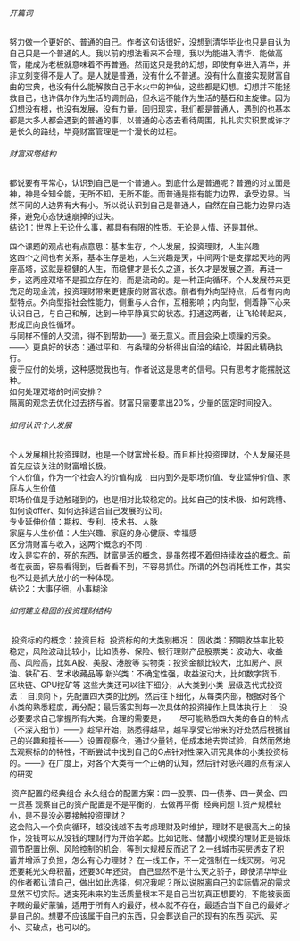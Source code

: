 ###### 开篇词

​		努力做一个更好的、普通的自己。作者这句话很好，没想到清华毕业也只是自认为自己只是一个普通的人。我以前的想法看来不合理，我以为能进入清华、能做高管，能成为老板就意味着不再普通。然而这只是我的幻想，即使有幸进入清华，并非立刻变得不是人了。是人就是普通，没有什么不普通。没有什么直接实现财富自由的宝典，也没有什么能解救自己于水火中的神仙，这些都是幻想。幻想并不能拯救自己，也许偶尔作为生活的调剂品，但永远不能作为生活的基石和主旋律。因为幻想没有根，也没有发展，没有力量。回归现实，我们都是普通人，遇到的也基本都是大多人都会遇到的普通的事，以普通的心态去看待周围，扎扎实实积累或许才是长久的路线，毕竟财富管理是一个漫长的过程。

###### 财富双塔结构

​		都说要有平常心，认识到自己是一个普通人。到底什么是普通呢？普通的对立面是神，神是全知全能，无所不知，无所不能。而普通是指有能力边界，承受边界。当然不同的人边界有大有小。所以说认识到自己是普通人，自然在自己能力边界内选择，避免心态快速崩掉的过失。</br>
​		结论1：世界上无论什么事，都具有有限的性质。无论是人情、还是其他。

​		四个课题的观点也有点意思：基本生存，个人发展，投资理财，人生兴趣</br>
​		这四个之间也有关系，基本生存是地，人生兴趣是天，中间两个是支撑起天地的两座高塔，这就是稳健的人生，而稳健才是长久之道，长久才是发展之道。再进一步，这两座双塔不是孤立存在的，而是流动的。是一种正向循环。个人发展带来更充足的现金流，投资理财带来更健康的财富状态。前者有外向型特点，后者有内向型特点。外向型指社会性能力，侧重与人合作，互相影响；内向型，侧着静下心来认识自己，与自己和解，达到一种平静真实的状态。打通这两者，让飞轮转起来，形成正向良性循环。</br>
​		与同样不懂的人交流，得不到帮助——》毫无意义。而且会染上烦躁的污染。——〉更良好的状态：通过平和、有条理的分析得出自洽的结论，并因此精确执行。</br>
​		疲于应付的处境，这种感觉我也有。作者说这是思考的信号。只有思考才能摆脱这种。</br>
​		如何处理双塔的时间安排？</br>
​				隔离的观念去优化过去挤与省。财富只需要拿出20%，少量的固定时间投入。</br>

###### 如何认识个人发展

​		个人发展相比投资理财，也是一个财富增长极。而且相比投资理财，个人发展还是首先应该关注的财富增长极。</br>
​		个人价值，作为一个社会人的价值构成：由内到外是职场价值、专业延伸价值、家庭与人生价值</br>
​				职场价值是手边触碰到的，也是相对比较稳定的。比如自己的技术极、如何跳槽、如何谈offer、如何选择适合自己发展的公司。</br>
​				专业延伸价值：期权、专利、技术书、人脉</br>
​				家庭与人生价值：人生兴趣、家庭的身心健康、幸福感</br>
​		区分清财富与收入，这两个概念的不同：</br>
​				收入是实在的，死的东西，财富是活的概念，是虽然摸不着但持续收益的概念。前者在表面，容易看得到，后者看不到，不容易抓住。所谓的外包消耗性工作，其实也不过是抓大放小的一种体现。</br>
​				结论2：大事仔细，小事糊涂</br>

###### 如何建立稳固的投资理财结构

​		投资标的的概念：投资目标
​		投资标的的大类别概况：
​				固收类：预期收益率比较稳定，风险波动比较小，比如债券、保险、银行理财产品
​				股票类：波动大、收益高、风险高，比如A股、美股、港股等
​				实物类：投资金额比较大，比如房产、原油、铁矿石、艺术收藏品等
​				新兴类：不确定性强，收益波动大，比如数字货币，区块链、GPU挖矿等
​		这些大类还可以往下细分，从大类到小类
​		层级迭代式投资法：
​				自顶向下，先配置四大类的比例，然后往下细化，从每类内部，根据对各个小类的熟悉程度，再分配；最后落实到每一次具体的投资操作上
​		具体执行上：
​		没必要要求自己掌握所有大类。合理的需要是，
​				&ensp;&ensp;&ensp;尽可能熟悉四大类的各自的特点（不深入细节）——》趁早开始，熟悉得越早，越早享受它带来的好处
​					  然后根据自己的兴趣和擅长——〉设置观察仓，通过少量钱，低成本地去尝试验，自然而然地去观察标的的特性，不断尝试中找到自己的G点
​					  针对性深入研究具体的小类投资标的。——》在广度上，对各个大类有一个正确的认知，然后针对感兴趣的点有深入的研究

​		资产配置的经典组合
​				永久组合的配置方案：四一股票、四一债券、四一黄金、四一货基
​				观察自己的资产配置是不是平衡的，去做再平衡
​		经典问题
​				1.资产规模较小，是不是没必要接触投资理财？	
​						这会陷入一个负向循环，越没钱越不去考虑理财及时维护，理财不是很高大上的操作，没钱可以从没钱的理财行为开始学起。比如记账、储蓄
​						小规模的理财正是锻炼调节配置比例、风险控制的机会，等到大规模反而迟了
​				2.一线城市买房透支了积蓄并增添了负担，怎么有心力理财？
​							在一线工作，不一定强制在一线买房。何况还要耗光父母积蓄，还要30年还贷。
​							自己显然不是什么天之骄子，即使清华毕业的作者都认清自己，做出如此选择，何况我呢？所以说脱离自己的实际情况的需求显然不切实际。透支死未来的生活质量根本不是自己当初真正想要的，不能被表面字眼的最好蒙骗，适用于所有人的最好，根本就不存在，最适合当下自己的最好才是自己的。
​							想要不应该属于自己的东西，只会葬送自己的现有的东西
​							买远、买小、买破点，也可以的。						